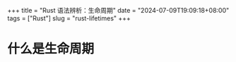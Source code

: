 +++
title = "Rust 语法辨析：生命周期"
date = "2024-07-09T19:09:18+08:00"
tags = ["Rust"]
slug = "rust-lifetimes"
+++

# 什么是生命周期


